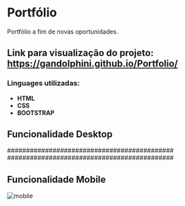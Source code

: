 # Portfólio
Portfólio a fim de novas oportunidades.
## Link para visualização do projeto: https://gandolphini.github.io/Portfolio/
### Linguages utilizadas:

- **HTML**
- **CSS**
- **BOOTSTRAP**



## Funcionalidade Desktop



############################################
############################################



## Funcionalidade Mobile 

![mobile](https://github.com/Gandolphini/Portfolio/assets/103223523/8180a0cf-f300-4635-8055-f54ae6ff0474)








